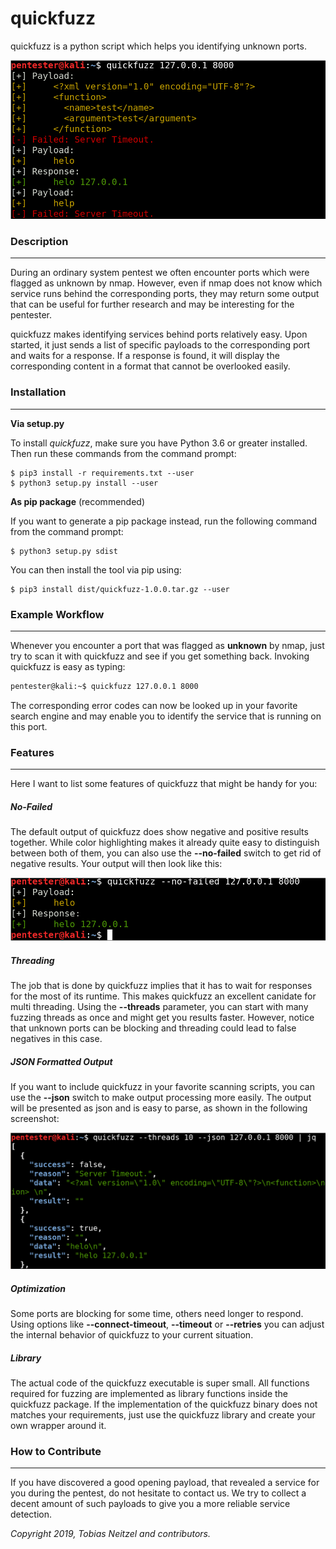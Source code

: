 # quickfuzz

quickfuzz is a python script which helps you identifying unknown ports.

![quickfuzz](./images/intro.png)

### Description

-----

During an ordinary system pentest we often encounter ports which were flagged as
unknown by nmap. However, even if nmap does not know which service runs behind the
corresponding ports, they may return some output that can be useful for further 
research and may be interesting for the pentester. 

quickfuzz makes identifying services behind ports relatively easy. Upon started, it
just sends a list of specific payloads to the corresponding port and waits for a
response. If a response is found, it will display the corresponding content in a format
that cannot be overlooked easily. 


### Installation

-----

**Via setup.py**

To install *quickfuzz*, make sure you have Python 3.6 or greater installed. 
Then run these commands from the command prompt:

```
$ pip3 install -r requirements.txt --user
$ python3 setup.py install --user
```

**As pip package** (recommended)

If you want to generate a pip package instead, run the following command from the command prompt:

```
$ python3 setup.py sdist
```

You can then install the tool via pip using:

```
$ pip3 install dist/quickfuzz-1.0.0.tar.gz --user
```


### Example Workflow

-----

Whenever you encounter a port that was flagged as **unknown** by nmap, just try to scan it
with quickfuzz and see if you get something back. Invoking quickfuzz is easy as typing:

```bash
pentester@kali:~$ quickfuzz 127.0.0.1 8000
```

The corresponding error codes can now be looked up in your favorite search engine and may enable
you to identify the service that is running on this port.


### Features

-----

Here I want to list some features of quickfuzz that might be handy for you:

##### No-Failed

The default output of quickfuzz does show negative and positive results together. While color
highlighting makes it already quite easy to distinguish between both of them, you can also 
use the **--no-failed** switch to get rid of negative results. Your output will then look like
this:

![quickfuzz](./images/intro_2.png)


##### Threading

The job that is done by quickfuzz implies that it has to wait for responses for the most of its 
runtime. This makes quickfuzz an excellent canidate for multi threading. Using the **--threads**
parameter, you can start with many fuzzing threads as once and might get you results faster. However,
notice that unknown ports can be blocking and threading could lead to false negatives in this case.


##### JSON Formatted Output

If you want to include quickfuzz in your favorite scanning scripts, you can use the **--json** switch
to make output processing more easily. The output will be presented as json and is easy to parse,
as shown in the following screenshot:

![quickfuzz](./images/intro_3.png)


##### Optimization

Some ports are blocking for some time, others need longer to respond. Using options like **--connect-timeout**,
**--timeout** or **--retries** you can adjust the internal behavior of quickfuzz to your current situation.


##### Library

The actual code of the quickfuzz executable is super small. All functions required for fuzzing are implemented
as library functions inside the quickfuzz package. If the implementation of the quickfuzz binary does not matches
your requirements, just use the quickfuzz library and create your own wrapper around it.


### How to Contribute

-----

If you have discovered a good opening payload, that revealed a service for you during the pentest, 
do not hesitate to contact us. We try to collect a decent amount of such payloads to give you a more
reliable service detection.

*Copyright 2019, Tobias Neitzel and contributors.*
